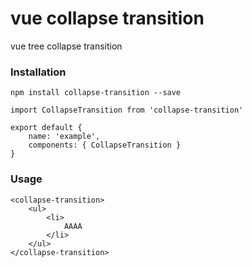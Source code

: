 # vue collapse transition

vue tree collapse transition

### Installation

```
npm install collapse-transition --save
```

```
import CollapseTransition from 'collapse-transition'

export default {
    name: 'example',
    components: { CollapseTransition }
}
```

### Usage

```
<collapse-transition>
    <ul>
        <li>
            AAAA
        </li>
    </ul>
</collapse-transition>
```
